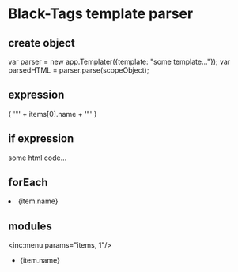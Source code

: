 # Black-Tags template parser

## create object
var parser = new app.Templater({template: "some template..."});
var parsedHTML = parser.parse(scopeObject);

## expression
{  '"' + items[0].name + '"' }

## if expression
<if value=" a == 1 ">
	some html code...
</if>


## forEach
<each table='items' as='item' info='info'>
	<li class='item-{info.index}'>{item.name}</li>
</each>

## modules

<inc:menu params="items, 1"/>

<module name='menu' params='list, level'>
	<ul>
		<each table='list' as='item'>
			<li>
				{item.name}
				<if value='isset(item.items)'>
					<inc:menu params="item.items, level+1" />
				</if>
			</li>
		</each>
	</ul>
</module>